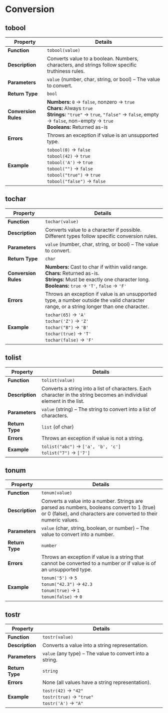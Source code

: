 # Conversion

## tobool

| Property | Details |
|----------|---------|
| **Function** | `tobool(value)` |
| **Description** | Converts value to a boolean. Numbers, characters, and strings follow specific truthiness rules. |
| **Parameters** | `value` (number, char, string, or bool) – The value to convert. |
| **Return Type** | `bool` |
| **Conversion Rules** | **Numbers:** `0` → `false`, nonzero → `true`<br>**Chars:** Always `true`<br>**Strings:** `"true"` → `true`, `"false"` → `false`, empty → `false`, non-empty → `true`<br>**Booleans:** Returned as-is |
| **Errors** | Throws an exception if value is an unsupported type. |
| **Example** | `tobool(0)` → `false`<br>`tobool(42)` → `true`<br>`tobool('A')` → `true`<br>`tobool("")` → `false`<br>`tobool("true")` → `true`<br>`tobool("false")` → `false` |

## tochar

| Property | Details |
|----------|---------|
| **Function** | `tochar(value)` |
| **Description** | Converts value to a character if possible. Different types follow specific conversion rules. |
| **Parameters** | `value` (number, char, string, or bool) – The value to convert. |
| **Return Type** | `char` |
| **Conversion Rules** | **Numbers:** Cast to char if within valid range.<br>**Chars:** Returned as-is.<br>**Strings:** Must be exactly one character long.<br>**Booleans:** `true` → `'T'`, `false` → `'F'` |
| **Errors** | Throws an exception if value is an unsupported type, a number outside the valid character range, or a string longer than one character. |
| **Example** | `tochar(65)` → `'A'`<br>`tochar('Z')` → `'Z'`<br>`tochar("B")` → `'B'`<br>`tochar(true)` → `'T'`<br>`tochar(false)` → `'F'` |

## tolist

| Property | Details |
|----------|---------|
| **Function** | `tolist(value)` |
| **Description** | Converts a string into a list of characters. Each character in the string becomes an individual element in the list. |
| **Parameters** | `value` (string) – The string to convert into a list of characters. |
| **Return Type** | `list` (of char) |
| **Errors** | Throws an exception if value is not a string. |
| **Example** | `tolist("abc")` → `['a', 'b', 'c']`<br>`tolist("7")` → `['7']` |

## tonum

| Property | Details |
|----------|---------|
| **Function** | `tonum(value)` |
| **Description** | Converts a value into a number. Strings are parsed as numbers, booleans convert to 1 (true) or 0 (false), and characters are converted to their numeric values. |
| **Parameters** | `value` (char, string, boolean, or number) – The value to convert into a number. |
| **Return Type** | `number` |
| **Errors** | Throws an exception if value is a string that cannot be converted to a number or if value is of an unsupported type. |
| **Example** | `tonum('5')` → `5`<br>`tonum("42.3")` → `42.3`<br>`tonum(true)` → `1`<br>`tonum(false)` → `0` |

## tostr

| Property | Details |
|----------|---------|
| **Function** | `tostr(value)` |
| **Description** | Converts a value into a string representation. |
| **Parameters** | `value` (any type) – The value to convert into a string. |
| **Return Type** | `string` |
| **Errors** | None (all values have a string representation). |
| **Example** | `tostr(42)` → `"42"`<br>`tostr(true)` → `"true"`<br>`tostr('A')` → `"A"` |